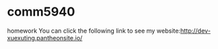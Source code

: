 # comm5940
homework
You can click the following link to see my website:http://dev-xuexuting.pantheonsite.io/
